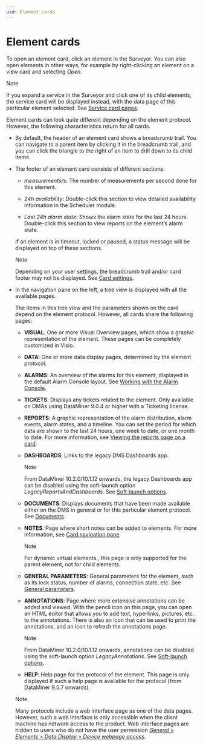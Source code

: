 ```yaml
---
uid: Element_cards
---
```


# Element cards

To open an element card, click an element in the Surveyor. You can also open elements in other ways, for example by right-clicking an element on a view card and selecting *Open*.

> [!NOTE]
> If you expand a service in the Surveyor and click one of its child elements, the service card will be displayed instead, with the data page of this particular element selected. See [Service card pages](xref:Service_card_pages).

Element cards can look quite different depending on the element protocol. However, the following characteristics return for all cards.

- By default, the header of an element card shows a breadcrumb trail. You can navigate to a parent item by clicking it in the breadcrumb trail, and you can click the triangle to the right of an item to drill down to its child items.

- The footer of an element card consists of different sections:

  - *measurements/s*: The number of measurements per second done for this element.

  - *24h availability*: Double-click this section to view detailed availability information in the Scheduler module.

  - *Last 24h alarm state*: Shows the alarm state for the last 24 hours. Double-click this section to view reports on the element’s alarm state.

  If an element is in timeout, locked or paused, a status message will be displayed on top of these sections.

  > [!NOTE]
  > Depending on your user settings, the breadcrumb trail and/or card footer may not be displayed. See [Card settings](xref:User_settings#card-settings).

- In the navigation pane on the left, a tree view is displayed with all the available pages.

  The items in this tree view and the parameters shown on the card depend on the element protocol. However, all cards share the following pages:

  - **VISUAL**: One or more Visual Overview pages, which show a graphic representation of the element. These pages can be completely customized in Visio.

  - **DATA**: One or more data display pages, determined by the element protocol.

  - **ALARMS**: An overview of the alarms for this element, displayed in the default Alarm Console layout. See [Working with the Alarm Console](xref:Working_with_the_Alarm_Console).

  - **TICKETS**: Displays any tickets related to the element. Only available on DMAs using DataMiner 9.0.4 or higher with a Ticketing license.

  - **REPORTS**: A graphic representation of the alarm distribution, alarm events, alarm states, and a timeline. You can set the period for which data are shown to the last 24 hours, one week to date, or one month to date. For more information, see [Viewing the reports page on a card](xref:Viewing_the_reports_page_on_a_card).

  - **DASHBOARDS**: Links to the legacy DMS Dashboards app.

    > [!NOTE]
    > From DataMiner 10.2.0/10.1.12 onwards, the legacy Dashboards app can be disabled using the soft-launch option *LegacyReportsAndDashboards*. See [Soft-launch options](xref:SoftLaunchOptions).

  - **DOCUMENTS**: Displays documents that have been made available either on the DMS in general or for this particular element protocol. See [Documents](xref:About_the_Documents_module).

  - **NOTES**: Page where short notes can be added to elements. For more information, see [Card navigation pane](xref:Working_with_cards_in_DataMiner_Cube#card-navigation-pane).

    > [!NOTE]
    > For dynamic virtual elements., this page is only supported for the parent element, not for child elements.

  - **GENERAL PARAMETERS**: General parameters for the element, such as its lock status, number of alarms, connection state, etc. See [General parameters](xref:General_parameters).

  - **ANNOTATIONS**: Page where more extensive annotations can be added and viewed. With the pencil icon on this page, you can open an HTML editor that allows you to add text, hyperlinks, pictures, etc. to the annotations. There is also an icon that can be used to print the annotations, and an icon to refresh the annotations page.

    > [!NOTE]
    > From DataMiner 10.2.0/10.1.12 onwards, annotations can be disabled using the soft-launch option *LegacyAnnotations*. See [Soft-launch options](xref:SoftLaunchOptions).

  - **HELP**: Help page for the protocol of the element. This page is only displayed if such a help page is available for the protocol (from DataMiner 9.5.7 onwards).

  > [!NOTE]
  > Many protocols include a web interface page as one of the data pages. However, such a web interface is only accessible when the client machine has network access to the product. Web interface pages are hidden to users who do not have the user permission [*General* > *Elements* > *Data Display* > *Device webpage access*](xref:DataMiner_user_permissions#general--elements--data-display--device-webpage-access).
